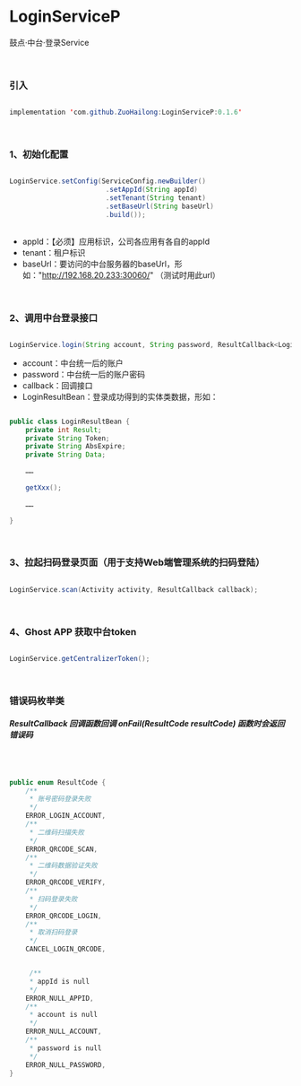 
# LoginServiceP

鼓点·中台·登录Service

<br>

### 引入
```java

implementation 'com.github.ZuoHailong:LoginServiceP:0.1.6'

```

<br>

### 1、初始化配置
```java

LoginService.setConfig(ServiceConfig.newBuilder()
                        .setAppId(String appId)
                        .setTenant(String tenant)
                        .setBaseUrl(String baseUrl)
                        .build());
                        
```

* appId：【必须】应用标识，公司各应用有各自的appId
* tenant：租户标识
* baseUrl：要访问的中台服务器的baseUrl，形如："http://192.168.20.233:30060/" （测试时用此url）

<br>

### 2、调用中台登录接口
```java

LoginService.login(String account, String password, ResultCallback<LoginResultBean> callback);

```
* account：中台统一后的账户
* password：中台统一后的账户密码
* callback：回调接口
* LoginResultBean：登录成功得到的实体类数据，形如：

```java

public class LoginResultBean {
    private int Result;
    private String Token;
    private String AbsExpire;
    private String Data;

    ……
    
    getXxx();
    
    ……

}

```
<br>

### 3、拉起扫码登录页面（用于支持Web端管理系统的扫码登陆）
```java

LoginService.scan(Activity activity, ResultCallback callback);

```
<br>

### 4、Ghost APP 获取中台token
```java

LoginService.getCentralizerToken();

```
<br>

### 错误码枚举类
##### ResultCallback 回调函数回调 onFail(ResultCode resultCode) 函数时会返回错误码
<br>

```java

public enum ResultCode {
    /**
     * 账号密码登录失败
     */
    ERROR_LOGIN_ACCOUNT,
    /**
     * 二维码扫描失败
     */
    ERROR_QRCODE_SCAN,
    /**
     * 二维码数据验证失败
     */
    ERROR_QRCODE_VERIFY,
    /**
     * 扫码登录失败
     */
    ERROR_QRCODE_LOGIN,
    /**
     * 取消扫码登录
     */
    CANCEL_LOGIN_QRCODE,


     /**
     * appId is null
     */
    ERROR_NULL_APPID,
    /**
     * account is null
     */
    ERROR_NULL_ACCOUNT,
    /**
     * password is null
     */
    ERROR_NULL_PASSWORD,
}

```

